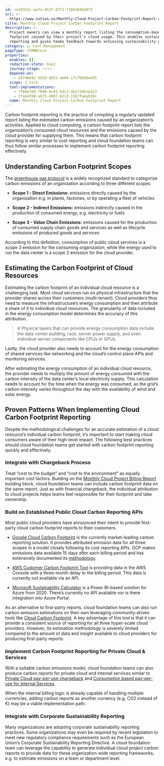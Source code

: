 ```yaml
---
id: ce20312c-aa7a-453f-82f2-f186469dd973
url: >-
  https://www.notion.so/Monthly-Cloud-Project-Carbon-Footprint-Report-ce20312caa7a453f82f2f186469dd973
title: Monthly Cloud Project Carbon Footprint Report
description: >-
  Project owners can view a monthly report listing the consumption-based carbon
  footprint caused by their project’s cloud usage. This enables sustainability
  reporting and gives teams feedback towards achieving sustainability goals.
category: 💵 Cost Management
pageType: CFMMBlock
properties:
  enables: []
  redaction-state: mvp1
  journey-stage: ⭐️⭐️⭐️⭐️
  depends-on:
    - 28740e92-5559-4931-ab04-17cfb026edd5
  scope: 🏢 Core
  tool-implementations:
    - 7f68e769-70d6-4c41-bdc2-de273d61bd23
    - ffab4f09-a975-4997-8213-15b7fa6ab10c
  name: Monthly Cloud Project Carbon Footprint Report
---
```


Carbon footprint reporting is the practice of compiling a regularly updated report listing the estimated carbon emissions caused by an organization’s activities. Applied to cloud computing, a carbon footprint report lists the organization’s consumed cloud resources and the emissions caused by the cloud provider for supplying them. This means that carbon footprint reporting is very similar to cost reporting and cloud foundation teams can thus follow similar processes to implement carbon footprint reporting effectively.

## Understanding Carbon Footprint Scopes

The [greenhouse gas protocol](https://ghgprotocol.org) is a widely recognized standard to categorize carbon emissions of an organization according to three different scopes

- **Scope 1 - Direct Emissions:** emissions directly caused by the organization e.g. in plants, factories, or by operating a fleet of vehicles

- **Scope 2 - Indirect Emissions:** emissions indirectly caused in the production of consumed energy, e.g. electricity or fuels

- **Scope 3 - Value Chain Emissions:** emissions caused for the production of consumed supply chain goods and services as well as lifecycle emissions of produced goods and services

According to this definition, consumption of public cloud services is a scope 3 emission for the consuming organization, while the energy used to run the data center is a scope 2 emission for the cloud provider.

## Estimating the Carbon Footprint of Cloud Resources

Estimating the carbon footprint of an individual cloud resource is a challenging task. Most cloud services run on physical infrastructure that the provider shares across their customers (multi-tenant). Cloud providers thus need to measure the infrastructure’s energy consumption and then attribute a share of it to individual cloud resources. The granularity of data included in the energy consumption model determines the accuracy of this attribution.

> **💡** Physical layers that can provide energy consumption data include the data center building, rack, server power supply, and even individual server components like CPUs or GPUs.

Lastly, the cloud provider also needs to account for the energy consumption of shared services like networking and the cloud’s control plane APIs and monitoring services.

After estimating the energy consumption of an individual cloud resource, the provider needs to multiply the amount of energy consumed with the carbon intensity of the data center’s local electricity supply. This calculation needs to account for the time when the energy was consumed, as the grid’s carbon intensity varies throughout the day with the availability of wind and solar energy.

## Proven Patterns When Implementing Cloud Carbon Footprint Reporting

Despite the methodological challenges for an accurate estimation of a cloud resource’s individual carbon footprint, it’s important to start making cloud consumers aware of their high-level impact. The following best practices should cloud foundation teams get started with carbon footprint reporting quickly and effectively.

### Integrate with Chargeback Process

Treat “cost to the budget” and “cost to the environment” as equally important cost factors. Building on the [Monthly Cloud Project Billing Report](./monthly-cloud-project-billing-report.md) building block, cloud foundation teams can include carbon footprint data on the same report. Just as with financial chargeback, the individual attribution to cloud projects helps teams feel responsible for their footprint and take ownership.

### Build on Established Public Cloud Carbon Reporting APIs

Most public cloud providers have announced their intent to provide first-party cloud carbon footprint reports to their customers.

- [Google Cloud Carbon Footprint](https://cloud.google.com/carbon-footprint) is the currently market-leading carbon reporting solution. It provides attributed emission data for all three scopes in a model closely following its cost reporting APIs. GCP makes emissions data available 15 days after each billing period and has extensively documented its [methodology](https://cloud.google.com/carbon-footprint/docs/methodology).

- [AWS Customer Carbon Footprint Tool](https://aws.amazon.com/aws-cost-management/aws-customer-carbon-footprint-tool/) is providing data in the AWS Console with a three-month delay to the billing period. This data is currently not available via an API.

- [Microsoft Sustainability Calculator](https://azure.microsoft.com/en-au/blog/microsoft-sustainability-calculator-helps-enterprises-analyze-the-carbon-emissions-of-their-it-infrastructure/) is a Power BI-based solution for Azure from 2020. There’s currently no API available nor is there integration into Azure Portal.

As an alternative to first-party reports, cloud foundation teams can also run carbon emission estimations on their own leveraging community-driven tools like [Cloud Carbon Footprint](https://www.cloudcarbonfootprint.org). A key advantage of this tool is that it can provide a consistent source of reporting for all three hyper-scale cloud providers. However, its estimation methodology is severely limited compared to the amount of data and insight available to cloud providers for producing first-party reports.

### Implement Carbon Footprint Reporting for Private Cloud & Services

With a suitable carbon emissions model, cloud foundation teams can also produce carbon reports for private cloud and internal services similar to [Private Cloud pay-per-use chargeback](./private-cloud-pay-per-use-chargeback.md) and [Consumption based pay-per-use for internal Services](./consumption-based-pay-per-use-for-internal-services.md).

When the internal billing logic is already capable of handling multiple currencies, adding carbon reports as another currency (e.g. CO2 instead of €) may be a viable implementation path.

### Integrate with Corporate Sustainability Reporting

Many organizations are adopting corporate sustainability reporting practices. Some organizations may even be required by recent legislation to meet new regulatory compliance requirements such as the European Union’s Corporate Sustainability Reporting Directive. A cloud foundation team can leverage the capability to generate individual cloud project carbon reports to provide data for these organization-wide reporting frameworks, e.g. to estimate emissions on a team or department level.